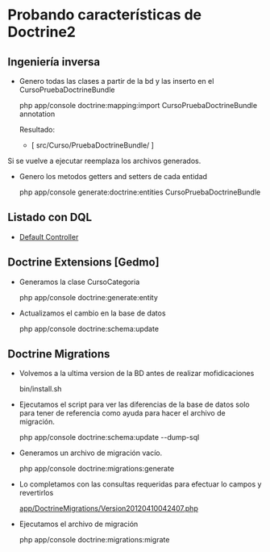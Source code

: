 Probando características de Doctrine2
=====================================

Ingeniería inversa
---------------------

  * Genero todas las clases a partir de la bd y las inserto en el CursoPruebaDoctrineBundle 

    php app/console doctrine:mapping:import CursoPruebaDoctrineBundle annotation
    
    Resultado: 
       - [ src/Curso/PruebaDoctrineBundle/ ]

  Si se vuelve a ejecutar reemplaza los archivos generados.

 * Genero los metodos getters and setters de cada entidad

    php app/console generate:doctrine:entities CursoPruebaDoctrineBundle

Listado con DQL
------------------
   - [Default Controller](https://github.com/matubaum/sandbox-curso-symfony2/blob/doctrine/src/Curso/PruebaDoctrineBundle/Controller/DefaultController.php#L22)

Doctrine Extensions [Gedmo]
---------------------------

  * Generamos la clase CursoCategoria

    php app/console doctrine:generate:entity

  * Actualizamos el cambio en la base de datos

    php app/console doctrine:schema:update

Doctrine Migrations
-------------------

  * Volvemos a la ultima version de la BD antes de realizar mofidicaciones

    bin/install.sh

  * Ejecutamos el script para ver las diferencias de la base de datos solo para tener de referencia como ayuda para hacer el archivo de migración.

    php app/console doctrine:schema:update --dump-sql

  * Generamos un archivo de migración vacío.

    php app/console doctrine:migrations:generate

  * Lo completamos con las consultas requeridas para efectuar lo campos y revertirlos

    [app/DoctrineMigrations/Version20120410042407.php](https://github.com/matubaum/sandbox-curso-symfony2/blob/doctrine/app/DoctrineMigrations/Version20120410042407.php)

  * Ejecutamos el archivo de migración

    php app/console doctrine:migrations:migrate